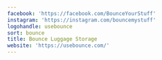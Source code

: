 ```yaml
---
facebook: 'https://facebook.com/BounceYourStuff'
instagram: 'https://instagram.com/bouncemystuff'
logohandle: usebounce
sort: bounce
title: Bounce Luggage Storage
website: 'https://usebounce.com/'
---
```


